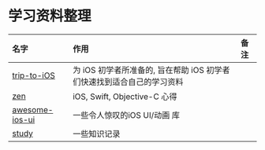 # 学习资料整理

| 名字|作用|备注|
|:----|:----|:----|
|[trip-to-iOS](https://github.com/Aufree/trip-to-iOS)|为 iOS 初学者所准备的, 旨在帮助 iOS 初学者们快速找到适合自己的学习资料||
|[zen](https://github.com/100mango/zen)|iOS, Swift, Objective-C 心得||
|[awesome-ios-ui](https://github.com/cjwirth/awesome-ios-ui)|一些令人惊叹的iOS UI/动画 库||
|[study](https://github.com/ming1016/study)|一些知识记录||
